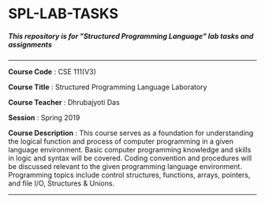 # SPL-LAB-TASKS

##### This repository is for "Structured Programming Language" lab tasks and assignments
---

**Course Code** : CSE 111(V3)

**Course Title** : Structured Programming Language Laboratory

**Course Teacher** : Dhrubajyoti Das

**Session** : Spring 2019

**Course Description** : This course serves as a foundation for understanding the logical function and process of computer programming in a given language environment. Basic computer programming knowledge and skills in logic and syntax will be covered. Coding convention and procedures will be discussed relevant to the given programming language environment. Programming topics include control structures, functions, arrays, pointers, and file I/O, Structures & Unions.

---
